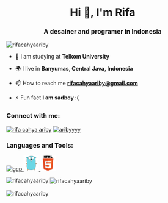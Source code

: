<h1 align="center">Hi 👋, I'm Rifa</h1>
<h3 align="center">A desainer and programer in Indonesia</h3>

<p align="left"> <img src="https://komarev.com/ghpvc/?username=rifacahyaariby&label=Profile%20views&color=0e75b6&style=flat" alt="rifacahyaariby" /> </p>

- 🏫 I am studying at **Telkom University**

- 🌍 I live in **Banyumas, Central Java, Indonesia**

- 📫 How to reach me **rifacahyaariby@gmail.com**

- ⚡ Fun fact **I am sadboy :(**

<h3 align="left">Connect with me:</h3>
<p align="left">
<a href="https://linkedin.com/in/rifa cahya ariby" target="blank"><img align="center" src="https://raw.githubusercontent.com/rahuldkjain/github-profile-readme-generator/master/src/images/icons/Social/linked-in-alt.svg" alt="rifa cahya ariby" height="30" width="40" /></a>
<a href="https://instagram.com/aribyyyy" target="blank"><img align="center" src="https://raw.githubusercontent.com/rahuldkjain/github-profile-readme-generator/master/src/images/icons/Social/instagram.svg" alt="aribyyyy" height="30" width="40" /></a>
</p>

<h3 align="left">Languages and Tools:</h3>
<p align="left"> <a href="https://cloud.google.com" target="_blank" rel="noreferrer"> <img src="https://www.vectorlogo.zone/logos/google_cloud/google_cloud-icon.svg" alt="gcp" width="40" height="40"/> </a> <a href="https://golang.org" target="_blank" rel="noreferrer"> <img src="https://raw.githubusercontent.com/devicons/devicon/master/icons/go/go-original.svg" alt="go" width="40" height="40"/> </a> <a href="https://www.w3.org/html/" target="_blank" rel="noreferrer"> <img src="https://raw.githubusercontent.com/devicons/devicon/master/icons/html5/html5-original-wordmark.svg" alt="html5" width="40" height="40"/> </a> </p>

<p><img align="left" src="https://github-readme-stats.vercel.app/api/top-langs?username=rifacahyaariby&show_icons=true&locale=en&layout=compact" alt="rifacahyaariby" /></p>

<p>&nbsp;<img align="center" src="https://github-readme-stats.vercel.app/api?username=rifacahyaariby&show_icons=true&locale=en" alt="rifacahyaariby" /></p>

<p><img align="center" src="https://github-readme-streak-stats.herokuapp.com/?user=rifacahyaariby&" alt="rifacahyaariby" /></p>
